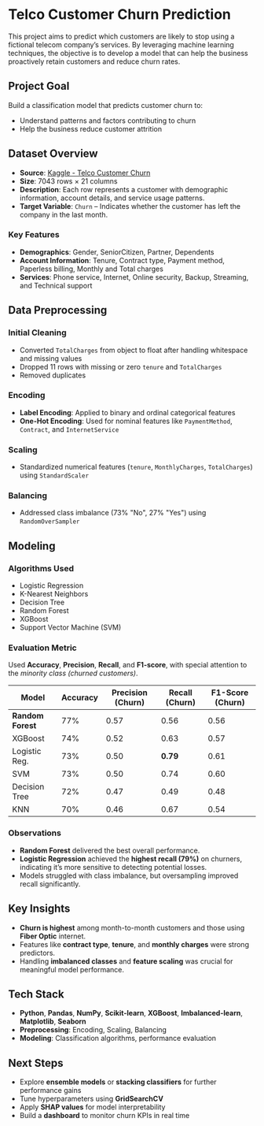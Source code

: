 

# Telco Customer Churn Prediction

This project aims to predict which customers are likely to stop using a fictional telecom company’s services. By leveraging machine learning techniques, the objective is to develop a model that can help the business proactively retain customers and reduce churn rates.


## Project Goal

Build a classification model that predicts customer churn to:

* Understand patterns and factors contributing to churn
* Help the business reduce customer attrition



## Dataset Overview

* **Source**: [Kaggle - Telco Customer Churn](https://www.kaggle.com/datasets/blastchar/telco-customer-churn)
* **Size**: 7043 rows × 21 columns
* **Description**: Each row represents a customer with demographic information, account details, and service usage patterns.
* **Target Variable**: `Churn` – Indicates whether the customer has left the company in the last month.

### Key Features

* **Demographics**: Gender, SeniorCitizen, Partner, Dependents
* **Account Information**: Tenure, Contract type, Payment method, Paperless billing, Monthly and Total charges
* **Services**: Phone service, Internet, Online security, Backup, Streaming, and Technical support

## Data Preprocessing

### Initial Cleaning

* Converted `TotalCharges` from object to float after handling whitespace and missing values
* Dropped 11 rows with missing or zero `tenure` and `TotalCharges`
* Removed duplicates

### Encoding

* **Label Encoding**: Applied to binary and ordinal categorical features
* **One-Hot Encoding**: Used for nominal features like `PaymentMethod`, `Contract`, and `InternetService`

### Scaling

* Standardized numerical features (`tenure`, `MonthlyCharges`, `TotalCharges`) using `StandardScaler`


### Balancing

* Addressed class imbalance (73% "No", 27% "Yes") using `RandomOverSampler`



## Modeling

### Algorithms Used

* Logistic Regression
* K-Nearest Neighbors
* Decision Tree
* Random Forest
* XGBoost
* Support Vector Machine (SVM)

### Evaluation Metric

Used **Accuracy**, **Precision**, **Recall**, and **F1-score**, with special attention to the *minority class (churned customers)*.

| Model             | Accuracy | Precision (Churn) | Recall (Churn) | F1-Score (Churn) |
| ----------------- | -------- | ----------------- | -------------- | ---------------- |
| **Random Forest** | 77%      | 0.57              | 0.56           | 0.56             |
| XGBoost           | 74%      | 0.52              | 0.63           | 0.57             |
| Logistic Reg.     | 73%      | 0.50              | **0.79**       | 0.61             |
| SVM               | 73%      | 0.50              | 0.74           | 0.60             |
| Decision Tree     | 72%      | 0.47              | 0.49           | 0.48             |
| KNN               | 70%      | 0.46              | 0.67           | 0.54             |

### Observations

* **Random Forest** delivered the best overall performance.
* **Logistic Regression** achieved the **highest recall (79%)** on churners, indicating it’s more sensitive to detecting potential losses.
* Models struggled with class imbalance, but oversampling improved recall significantly.



## Key Insights

* **Churn is highest** among month-to-month customers and those using **Fiber Optic** internet.
* Features like **contract type**, **tenure**, and **monthly charges** were strong predictors.
* Handling **imbalanced classes** and **feature scaling** was crucial for meaningful model performance.


## Tech Stack

* **Python**, **Pandas**, **NumPy**, **Scikit-learn**, **XGBoost**, **Imbalanced-learn**, **Matplotlib**, **Seaborn**
* **Preprocessing**: Encoding, Scaling, Balancing
* **Modeling**: Classification algorithms, performance evaluation


## Next Steps

* Explore **ensemble models** or **stacking classifiers** for further performance gains
* Tune hyperparameters using **GridSearchCV**
* Apply **SHAP values** for model interpretability
* Build a **dashboard** to monitor churn KPIs in real time
